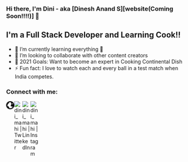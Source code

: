 ### Hi there, I'm Dini - aka [Dinesh Anand S][website(Coming Soon!!!!)] 👋

## I'm a Full Stack Developer and Learning Cook!!

- 🌱 I’m currently learning everything 🤣
- 👯 I’m looking to collaborate with other content creators
- 🥅 2021 Goals: Want to become an expert in Cooking Continental Dish 
- ⚡ Fun fact: I love to watch each and every ball in a test match when India competes.

### Connect with me:

[<img align="left" alt="dini_mahi" width="22px" src="https://raw.githubusercontent.com/iconic/open-iconic/master/svg/globe.svg" />][website]
[<img align="left" alt="dini_mahi | Twitter" width="22px" src="https://cdn.jsdelivr.net/npm/simple-icons@v3/icons/twitter.svg" />][twitter]
[<img align="left" alt="dini_mahi | LinkedIn" width="22px" src="https://cdn.jsdelivr.net/npm/simple-icons@v3/icons/linkedin.svg" />][linkedin]
[<img align="left" alt="dini_mahi | Instagram" width="22px" src="https://cdn.jsdelivr.net/npm/simple-icons@v3/icons/instagram.svg" />][instagram]

<br />

[website]: https://github.com/dineshek
[twitter]: https://twitter.com/dini_mahi
[instagram]: https://www.instagram.com/dini_mahi
[linkedin]: https://www.linkedin.com/in/dinesh-anand-shelhar-41a851a0/
